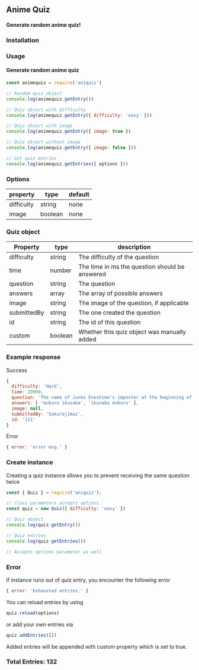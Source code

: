 ## Anime Quiz
#### Generate random anime quiz!

### Installation

### Usage
#### Generate random anime quiz
```js
const animequiz = require('aniquiz')

// Random quiz object
console.log(animequiz.getEntry())

// Quiz object with difficulty
console.log(animequiz.getEntry({ difficulty: 'easy' }))

// Quiz object with image
console.log(animequiz.getEntry({ image: true })

// Quiz object without image
console.log(animequiz.getEntry({ image: false }))

// Get quiz entries
console.log(animequiz.getEntries({ options }))

```

### Options
| property | type | default |
| --- | --- | --- |
| difficulty | string | none |
| image | boolean | none |

### Quiz object
| Property | type | description |
| --- | --- | --- |
| difficulty | string | The difficulty of the question
| time | number | The time in ms the question should be answered
| question | string | The question
| answers | array | The array of possible answers
| image | string | The image of the question, if applicable
| submittedBy | string | The one created the question
| id | string | The id of this question
| custom | boolean | Whether this quiz object was manually added

### Example response
Success
```js
{
  difficulty: 'Hard',
  time: 20000,
  question: 'The name of Junko Enoshima’s imposter at the beginning of Danganronpa: Trigger Happy Havoc is?',
  answers: [ 'mukuro ikusaba', 'ikusaba mukuro' ],
  image: null,
  submittedBy: 'Sakurajimai',
  id: '111'
}
```
Error
```js
{ error: 'error msg.' }
```

### Create instance
Creating a quiz instance allows you to prevent receiving the same question twice
```js
const { Quiz } = require('aniquiz');

// class parameters accepts options
const quiz = new Quiz({ difficulty: 'easy' })

// Quiz object
console.log(quiz.getEntry())

// Quiz entries
console.log(quiz.getEntries())

// Accepts options parameter as well
```

### Error
If instance runs out of quiz entry, you encounter the following error
```js
{ error: 'Exhausted entries.' }
```
You can reload entries by using 
```js
quiz.reload(options)
```
or add your own entries via 
```js
quiz.addEntries([])
```
Added entries will be appended with custom property which is set to true.

### Total Entries: 132
